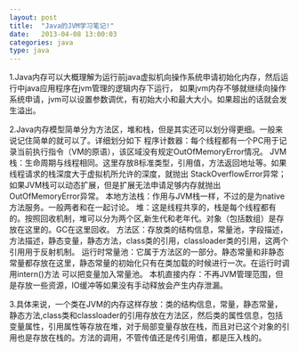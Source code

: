 ```yaml
---
layout: post
title:  "Java的JVM学习笔记!"
date:   2013-04-08 13:00:03
categories: java
type: java
---
```


1.Java内存可以大概理解为运行前java虚拟机向操作系统申请初始化内存，然后运行中java应用程序在jvm管理的逻辑内存下运行，
  如果jvm内存不够就继续向操作系统申请，jvm可以设置参数调优，有初始大小和最大大小。如果超出的话就会发生溢出。
  
2.Java内存模型简单分为方法区，堆和栈，但是其实还可以划分得更细。一般来说记住简单的就可以了。详细划分如下
  程序计数器：每个线程都有一个PC用于记录当前执行指令（VM的原语），该区域没有规定OutOfMemoryError情况。
  JVM栈：生命周期与线程相同。这里存放8标准类型，引用值，方法返回地址等。如果线程请求的栈深度大于虚拟机所允许的深度，就抛出
         StackOverflowError异常；如果JVM栈可以动态扩展，但是扩展无法申请足够内存就抛出OutOfMemoryError异常。
  本地方法栈：作用与JVM栈一样，不过的是为native方法服务。一般两者和在一起讨论。
  堆：这是线程共享的，栈是每个线程都有的。按照回收机制，堆可以分为两个区,新生代和老年代。对象（包括数组）是存放在这里的。GC在这里回收。
  方法区：存放类的结构信息，常量池，字段描述，方法描述，静态变量，静态方法，class类的引用，classloader类的引用，这两个引用用于反射机制。
  运行时常量池：它属于方法区的一部分。静态常量和非静态常量都存放在这里，静态常量的初始化只有在类加载的时候进行一次。在运行时调用intern()方法
  		可以把变量加入常量池。
  本机直接内存：不再JVM管理范围，但是存放一些资源，IO缓冲等如果没有手动释放会产生内存泄漏。
  
3.具体来说，一个类在JVM的内存这样存放：类的结构信息，常量，静态常量，静态方法,class类和classloader的引用存放在方法区，然后类的属性信息，包括
  变量属性，引用属性等存放在堆，对于局部变量存放在栈，而且对已这个对象的引用也是存放在栈的。方法的调用，不管传值还是传引用值，都是压入栈的。
